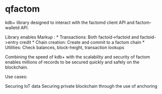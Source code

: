# qfactom
kdb+ library designed to interact with the factomd client API and factom-walletd API.

Library enables
Markup : * Transactions: Both factoid->factoid and factoid->entry credit
         * Chain creation: Create and commit to a factom chain
         * Utilities: Check balances, block-height, transaction lookups

Combining the speed of kdb+ with the scalability and security of factom enables
millions of records to be secured quickly and safely on the blockchain.

Use cases:

Securing IoT data
Securing private blockchain through the use of anchoring
